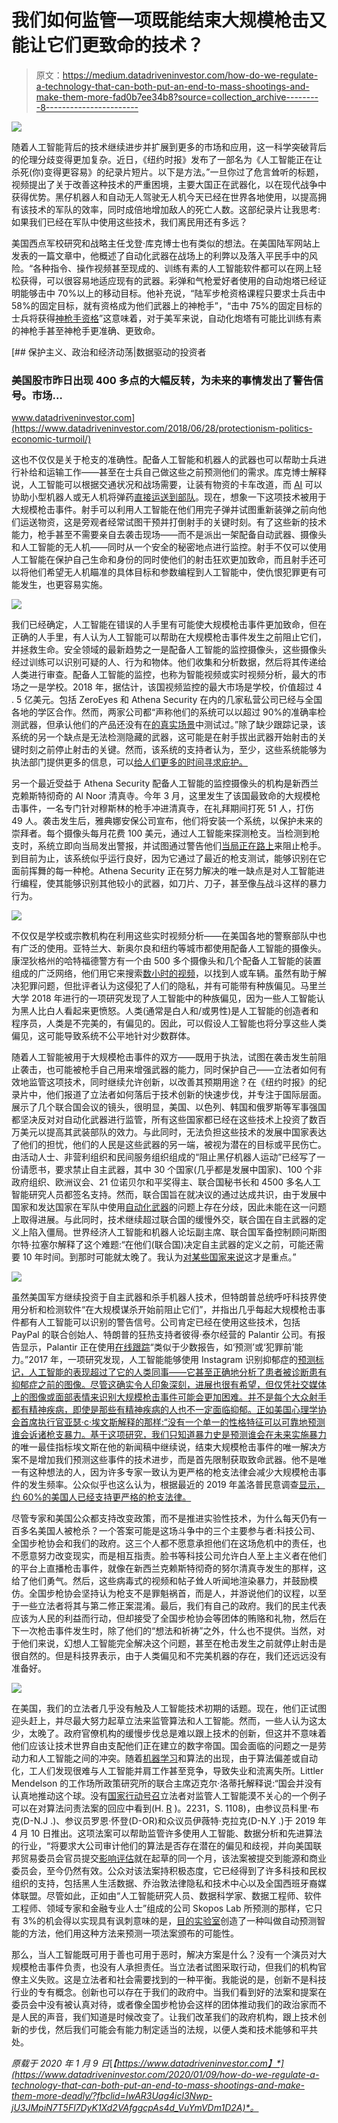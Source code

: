# 我们如何监管一项既能结束大规模枪击又能让它们更致命的技术？

> 原文：<https://medium.datadriveninvestor.com/how-do-we-regulate-a-technology-that-can-both-put-an-end-to-mass-shootings-and-make-them-more-fad0b7ee34b8?source=collection_archive---------8----------------------->

![](img/64e0d43664161f3e8ebbbebd791e854c.png)

随着人工智能背后的技术继续进步并扩展到更多的市场和应用，这一科学突破背后的伦理分歧变得更加复杂。近日，《纽约时报》发布了一部名为《人工智能正在让杀死(你)变得更容易》的纪录片短片。以下是方法。”一旦你过了危言耸听的标题，视频提出了关于改善这种技术的严重困境，主要大国正在武器化，以在现代战争中获得优势。黑仔机器人和自动无人驾驶无人机今天已经在世界各地使用，以提高拥有该技术的军队的效率，同时成倍地增加敌人的死亡人数。这部纪录片让我思考:如果我们已经在军队中使用这些技术，我们离民用还有多远？

美国西点军校研究和战略主任戈登·库克博士也有类似的想法。在美国陆军网站上发表的一篇文章中，他概述了自动化武器在战场上的利弊以及落入平民手中的风险。“各种指令、操作视频甚至现成的、训练有素的人工智能软件都可以在网上轻松获得，可以很容易地适应现有的武器。彩弹和气枪爱好者使用的自动炮塔已经证明能够击中 70%以上的移动目标。他补充说，“陆军步枪资格课程只要求士兵击中 58%的固定目标，就有资格成为他们武器上的神枪手”，“击中 75%的固定目标的士兵将获得[神枪手资格](https://www.army.mil/article/223026/magic_bullets_the_future_of_artificial_intelligence_in_weapons_systems)”这意味着，对于美军来说，自动化炮塔有可能比训练有素的神枪手甚至神枪手更准确、更致命。

[](https://www.datadriveninvestor.com/2018/06/28/protectionism-politics-economic-turmoil/) [## 保护主义、政治和经济动荡|数据驱动的投资者

### 美国股市昨日出现 400 多点的大幅反转，为未来的事情发出了警告信号。市场…

www.datadriveninvestor.com](https://www.datadriveninvestor.com/2018/06/28/protectionism-politics-economic-turmoil/) 

这也不仅仅是关于枪支的准确性。配备人工智能和机器人的武器也可以帮助士兵进行补给和运输工作——甚至在士兵自己做这些之前预测他们的需求。库克博士解释说，人工智能可以根据交通状况和战场需要，让装有物资的卡车改道，而 [AI](https://www.datadriveninvestor.com/glossary/artificial-intelligence/) 可以协助小型机器人或无人机将弹药[直接运送到部队](https://www.army.mil/article/223026/magic_bullets_the_future_of_artificial_intelligence_in_weapons_systems)。现在，想象一下这项技术被用于大规模枪击事件。射手可以利用人工智能在他们用完子弹并试图重新装弹之前向他们运送物资，这是旁观者经常试图干预并打倒射手的关键时刻。有了这些新的技术能力，枪手甚至不需要亲自去袭击现场——而不是派出一架配备自动武器、摄像头和人工智能的无人机——同时从一个安全的秘密地点进行监控。射手不仅可以使用人工智能在保护自己生命和身份的同时使他们的射击狂欢更加致命，而且射手还可以将他们希望无人机瞄准的具体目标和参数编程到人工智能中，使仇恨犯罪更有可能发生，也更容易实施。

![](img/30d50cd6581f659789003a257fa47061.png)

我们已经确定，人工智能在错误的人手里有可能使大规模枪击事件更加致命，但在正确的人手里，有人认为人工智能可以帮助在大规模枪击事件发生之前阻止它们，并拯救生命。安全领域的最新趋势之一是配备人工智能的监控摄像头，这些摄像头经过训练可以识别可疑的人、行为和物体。他们收集和分析数据，然后将其传递给人类进行审查。配备人工智能的监控，也称为智能视频或实时视频分析，最大的市场之一是学校。2018 年，据估计，该国视频监控的最大市场是学校，价值超过 4 . 5 亿美元。包括 ZeroEyes 和 Athena Security 在内的几家私营公司已经与全国各地的学区合作。然而，两家公司都“声称他们的系统可以以超过 90%的准确率检测武器，但承认他们的产品还没有在[的真实场景](https://apnews.com/eca5dcff514b49eb8edaaf301d0a3a3d)中测试过。”除了缺少跟踪记录，该系统的另一个缺点是无法检测隐藏的武器，这可能是在射手拔出武器开始射击的关键时刻之前停止射击的关键。然而，该系统的支持者认为，至少，这些系统能够为执法部门提供更多的信息，可以[给人们更多的时间寻求庇护。](https://apnews.com/eca5dcff514b49eb8edaaf301d0a3a3d)

另一个最近受益于 Athena Security 配备人工智能的监控摄像头的机构是新西兰克赖斯特彻奇的 Al Noor 清真寺。今年 3 月，这里发生了该国最致命的大规模枪击事件，一名专门针对穆斯林的枪手冲进清真寺，在礼拜期间打死 51 人，打伤 49 人。袭击发生后，雅典娜安保公司宣布，他们将安装一个系统，以保护未来的崇拜者。每个摄像头每月花费 100 美元，通过人工智能来探测枪支。当检测到枪支时，系统立即向当局发出警报，并试图通过警告他们[当局正在路上](https://fortune.com/2019/05/03/mosque-christchurch-athena-security/)来阻止枪手。到目前为止，该系统似乎运行良好，因为它通过了最近的枪支测试，能够识别在它面前挥舞的每一种枪。Athena Security 正在努力解决的唯一缺点是对人工智能进行编程，使其能够识别其他较小的武器，如刀片、刀子，甚至像[与](https://fortune.com/2019/09/26/ai-security-cameras-prevent-mass-shooting/)战斗这样的暴力行为。

![](img/0f7e400edb0963d3763ba9203f61cac0.png)

不仅仅是学校或宗教机构在利用这些实时视频分析——在美国各地的警察部队中也有广泛的使用。亚特兰大、新奥尔良和纽约等城市都使用配备人工智能的摄像头。康涅狄格州的哈特福德警方有一个由 500 多个摄像头和几个配备人工智能的装置组成的广泛网络，他们用它来搜索[数小时的视频](https://fortune.com/2019/09/26/ai-security-cameras-prevent-mass-shooting/)，以找到人或车辆。虽然有助于解决犯罪问题，但批评者认为这侵犯了人们的隐私，并有可能带有种族偏见。马里兰大学 2018 年进行的一项研究发现了人工智能中的种族偏见，因为一些人工智能认为黑人比白人看起来更愤怒。人类(通常是白人和/或男性)是人工智能的创造者和程序员，人类是不完美的，有偏见的。因此，可以假设人工智能也将分享这些人类偏见，这可能导致系统不公平地针对少数群体。

随着人工智能被用于大规模枪击事件的双方——既用于执法，试图在袭击发生前阻止袭击，也可能被枪手自己用来增强武器的能力，同时保护自己——立法者如何有效地监管这项技术，同时继续允许创新，以改善其预期用途？在《纽约时报》的纪录片中，他们报道了立法者如何落后于技术创新的快速步伐，并专注于国际层面。展示了几个联合国会议的镜头，很明显，美国、以色列、韩国和俄罗斯等军事强国都坚决反对对自动化武器进行监管，所有这些国家都已经在这些技术上投资了数百万美元以提高其武装部队的效力。与此同时，无法负担这些技术的发展中国家表达了他们的担忧，他们的人民是这些武器的另一端，被视为潜在的目标或平民伤亡。由活动人士、非营利组织和民间服务组织组成的“阻止黑仔机器人运动”已经写了一份请愿书，要求禁止自主武器，其中 30 个国家(几乎都是发展中国家)、100 个非政府组织、欧洲议会、21 位诺贝尔和平奖得主、联合国秘书长和 4500 多名人工智能研究人员都签名支持。然而，联合国旨在就决议的通过达成共识，由于发展中国家和发达国家在军队中使用[自动化武器](https://nyti.ms/2PUeyRZ)的问题上存在分歧，因此未能在这一问题上取得进展。与此同时，技术继续超过联合国的缓慢外交，联合国在自主武器的定义上陷入僵局。世界经济人工智能和机器人论坛副主席、联合国军备控制顾问斯图尔特·拉塞尔解释了这个难题:“在他们(联合国)决定自主武器的定义之前，可能还需要 10 年时间。到那时可能就太晚了。我认为[对某些国家来说](https://nyti.ms/2PUeyRZ)这才是重点。”

![](img/71583fa3af9315eb73c9375fea963b61.png)

虽然美国军方继续投资于自主武器和杀手机器人技术，但特朗普总统呼吁科技界使用分析和检测软件“在大规模谋杀开始前阻止它们”，并指出几乎每起大规模枪击事件都有人工智能可以识别的警告信号。公司肯定已经在使用这些技术，包括 PayPal 的联合创始人、特朗普的狂热支持者彼得·泰尔经营的 Palantir 公司。有报告显示，Palantir 正在使用[在线跟踪](https://www.newsweek.com/trump-mass-shooter-detection-software-social-media-1452612)“类似于少数报告，如‘预测’或‘犯罪前’能力。”2017 年，一项研究发现，人工智能能够使用 Instagram 识别抑郁症的[预测标记，人工智能的表现超过了它的人类同事——它甚至正确地分析了患者被诊断患有抑郁症之前的图像。尽管这确实令人印象深刻，进展也很有希望，但仅凭社交媒体上的图像或面部表情来识别大规模枪击事件可能会更加困难。并不是每个大众射手都有精神疾病，即使是那些有精神疾病的人也不一定面临抑郁。正如美国心理学协会首席执行官亚瑟·c·埃文斯解释的那样:“没有一个单一的性格特征可以可靠地预测谁会诉诸枪支暴力。基于这项研究，我们只知道暴力史是预测谁会在未来](https://epjdatascience.springeropen.com/articles/10.1140/epjds/s13688-017-0110-z)[实施暴力](https://bigthink.com/politics-current-affairs/ai-mass-shooter?rebelltitem=1#rebelltitem1)的唯一最佳指标埃文斯在他的新闻稿中继续说，结束大规模枪击事件的唯一解决方案不是增加我们预测这些事件的技术进步，而是首先限制获取致命武器。他不是唯一有这种想法的人，因为许多专家一致认为更严格的枪支法律会减少大规模枪击事件的发生频率。公众似乎也这么认为，根据最近的 2019 年盖洛普民意调查[显示，约 60%的美国人已经支持更严格的枪支法律。](https://news.gallup.com/poll/243797/six-americans-support-stricter-gun-laws.aspx)

尽管专家和美国公众都支持改变政策，而不是推进实验性技术，为什么每天仍有一百多名美国人被枪杀？一个答案可能是这场斗争中的三个主要参与者:科技公司、全国步枪协会和我们的政府。这三个人都不愿意承担他们在这场危机中的责任，也不愿意努力改变现实，而是相互指责。脸书等科技公司允许白人至上主义者在他们的平台上直播枪击事件，就像在新西兰克赖斯特彻奇的努尔清真寺发生的那样，这给了他们勇气。然后，这些病毒式的视频和帖子耸人听闻地渲染暴力，并鼓励模仿。全国步枪协会坚持认为枪支不是罪魁祸首，而是人，并游说他们的议程，以至于一些立法者将其与第二修正案混淆。最后，我们有自己的政府。我们的民主代表应该为人民的利益而行动，但却接受了全国步枪协会等团体的贿赂和礼物，然后在下一次枪击事件发生时，除了他们的“想法和祈祷”之外，什么也不提供。当然，对于他们来说，幻想人工智能完全解决这个问题，甚至在枪击发生之前就停止射击是很自然的。但是科技界表示，由于人类偏见和不完美机器的存在，我们还远远没有准备好。

![](img/5d77aaba3cb402055b9a946e66bd238d.png)

在美国，我们的立法者几乎没有触及人工智能技术初期的话题。现在，他们正试图迎头赶上，并尽最大努力起草立法来监管算法和人工智能。然而，一些人认为这太少，太晚了。政府官僚机构的缓慢步伐总是难以跟上技术的创新，但这并不意味着他们应该让技术世界自由支配他们正在建立的数字帝国。国会面临的问题之一是劳动力和人工智能之间的冲突。随着[机器学习](https://www.datadriveninvestor.com/glossary/machine-learning/)和算法的出现，由于算法偏差或自动化，工人们发现很难与人工智能并肩工作甚至竞争，导致失业和流离失所。Littler Mendelson 的工作场所政策研究所的联合主席迈克尔·洛蒂托解释说:“国会并没有认真地推动这个球。没有[国家行动号召](https://news.bloomberglaw.com/daily-labor-report/congress-plays-catch-up-on-artificial-intelligence-at-work)立法者对监管人工智能漠不关心的一个例子可以在对算法问责法案的回应中看到(H. [R](https://www.datadriveninvestor.com/glossary/r/) )。2231，S. 1108)，由参议员科里·布克(D-N.J .)、参议员罗恩·怀登(D-OR)和众议员伊薇特·克拉克(D-N.Y .)于 2019 年 4 月 10 日推出。这项法案可以帮助监管许多使用人工智能、数据分析和先进算法的行业，“将要求大公司审计他们的算法是否存在潜在的偏见和歧视，并向美国联邦贸易委员会官员提交[影响评估](https://news.bloomberglaw.com/daily-labor-report/congress-plays-catch-up-on-artificial-intelligence-at-work)就在起草的同一个月，该法案被提交到能源和商业委员会，至今仍然有效。公众对该法案持积极态度，它已经得到了许多科技和民权组织的支持，包括黑人生活数据、乔治敦法律隐私和技术中心以及全国西班牙裔媒体联盟。尽管如此，正如由“人工智能研究人员、数据科学家、数据工程师、软件工程师、领域专家和金融专业人士”组成的公司 Skopos Lab 所预测的那样，它只有 3%的机会得以实现具有讽刺意味的是，[目的实验室](https://www.skoposlabs.com/about)创造了一种叫做自动预测智能的方法，他们用这种方法来预测一项法案颁布的可能性。

那么，当人工智能既可用于善也可用于恶时，解决方案是什么？没有一个演员对大规模枪击事件负责，也没有人承担责任。当立法者试图采取行动，但我们的机构官僚主义失败。这是立法者和社会需要找到的一种平衡。我能说的是，创新不是科技行业的专有概念。创新也可以存在于我们的政府中。当我们看到好的法案和提案在委员会中没有被认真对待，或者像全国步枪协会这样的团体推动我们的政治家而不是人民的声音，我们知道是时候改变了。让我们改革我们的政府机构，跟上技术创新的步伐，然后我们可能会有能力制定适当的法规，以便人类和技术能够和平共处。

*原载于 2020 年 1 月 9 日*[*【https://www.datadriveninvestor.com】*](https://www.datadriveninvestor.com/2020/01/09/how-do-we-regulate-a-technology-that-can-both-put-an-end-to-mass-shootings-and-make-them-more-deadly/?fbclid=IwAR3Uag4icl3Nwp-jU3JMpiN7T5Fl7DyK1Xd2VAfggcpAs4d_VuYmVDm1D2A)*。*